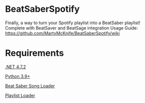 # BeatSaberSpotify
 Finally, a way to turn your Spotify playlist into a BeatSaber playlist!
 Complete with BeatSaver and BeatSage integration
 Usage Guide: https://github.com/MartyMcKnife/BeatSaberSpotify/wiki
 
 # Requirements
[.NET 4.7.2](https://dotnet.microsoft.com/download/dotnet-framework/net472)

[Python 3.9+](https://www.python.org/downloads/)

[Beat Saber Song Loader](https://github.com/xyonico/BeatSaberSongLoader/releases)

[Playlist Loader](https://github.com/rithik-b/PlaylistManager/releases)
